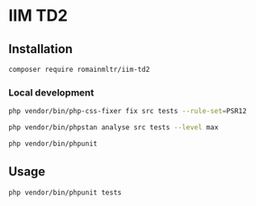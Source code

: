 # IIM TD2

## Installation

```bash
composer require romainmltr/iim-td2  
```

### Local development

```bash
php vendor/bin/php-css-fixer fix src tests --rule-set=PSR12
```

```bash
php vendor/bin/phpstan analyse src tests --level max
```

```bash
php vendor/bin/phpunit
```

## Usage

```bash
php vendor/bin/phpunit tests
```